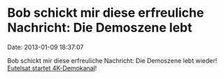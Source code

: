 Bob schickt mir diese erfreuliche Nachricht: Die Demoszene lebt
===============================================================

Date: 2013-01-09 18:37:07

Bob schickt mir diese erfreuliche Nachricht: Die Demoszene lebt wieder!
[Eutelsat startet
4K-Demokanal](http://www.heise.de/newsticker/meldung/Eutelsat-startet-4K-Demokanal-1779956.html)!

